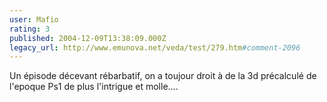 ```yaml
---
user: Mafio
rating: 3
published: 2004-12-09T13:38:09.000Z
legacy_url: http://www.emunova.net/veda/test/279.htm#comment-2096
---
```

Un épisode décevant rébarbatif, on a toujour droit à de la 3d précalculé de l'epoque Ps1 de plus l'intrigue et molle....